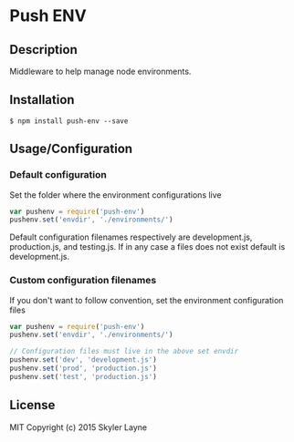 # Push ENV  

## Description  

Middleware to help manage node environments.  

## Installation

```UNIX
$ npm install push-env --save
```

## Usage/Configuration  

### Default configuration

Set the folder where the environment configurations live  
```javascript
var pushenv = require('push-env')
pushenv.set('envdir', './environments/')
```

Default configuration filenames respectively are development.js, production.js, and testing.js. If in any case a files does not exist default is development.js.

### Custom configuration filenames

If you don't want to follow convention, set the environment configuration files  

```javascript
var pushenv = require('push-env')
pushenv.set('envdir', './environments/')

// Configuration files must live in the above set envdir
pushenv.set('dev', 'development.js')
pushenv.set('prod', 'production.js')
pushenv.set('test', 'production.js')
```


## License

MIT Copyright (c) 2015 Skyler Layne
